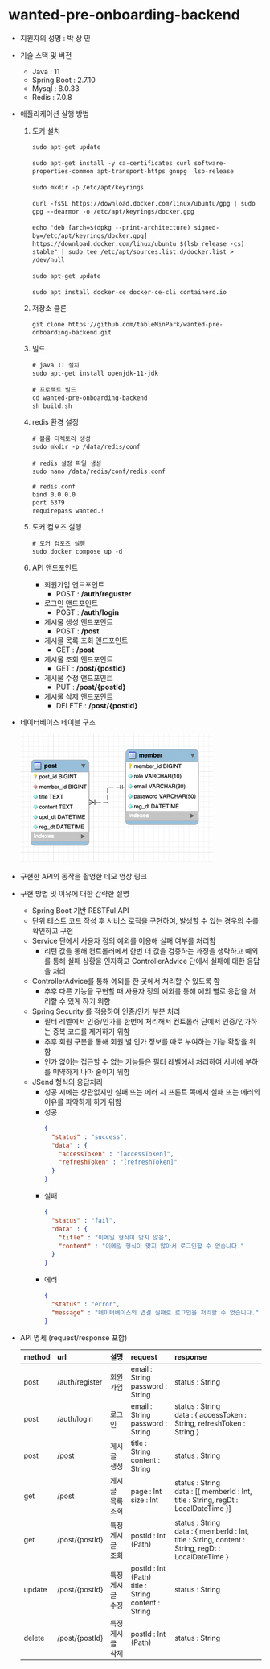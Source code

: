 # wanted-pre-onboarding-backend

- 지원자의 성명 : 박 상 민

- 기술 스택 및 버전
  - Java : 11
  - Spring Boot : 2.7.10
  - Mysql : 8.0.33
  - Redis : 7.0.8
  
- 애플리케이션 실행 방법
  1. 도커 설치
     ```shell
     sudo apt-get update
  
     sudo apt-get install -y ca-certificates curl software-properties-common apt-transport-https gnupg  lsb-release
  
     sudo mkdir -p /etc/apt/keyrings
  
     curl -fsSL https://download.docker.com/linux/ubuntu/gpg | sudo gpg --dearmor -o /etc/apt/keyrings/docker.gpg
  
     echo "deb [arch=$(dpkg --print-architecture) signed-by=/etc/apt/keyrings/docker.gpg] https://download.docker.com/linux/ubuntu $(lsb_release -cs) stable" | sudo tee /etc/apt/sources.list.d/docker.list > /dev/null
  
     sudo apt-get update
  
     sudo apt install docker-ce docker-ce-cli containerd.io
     ```

  2. 저장소 클론
     ```shell
     git clone https://github.com/tableMinPark/wanted-pre-onboarding-backend.git
     ```

  3. 빌드
     ```shell
     # java 11 설치
     sudo apt-get install openjdk-11-jdk
     
     # 프로젝트 빌드
     cd wanted-pre-onboarding-backend
     sh build.sh
     ```
  4. redis 환경 설정
     ```shell
     # 볼륨 디렉토리 생성
     sudo mkdir -p /data/redis/conf

     # redis 설정 파일 생성
     sudo nano /data/redis/conf/redis.conf
     ```
     ```shell
     # redis.conf
     bind 0.0.0.0
     port 6379
     requirepass wanted.!
     ```
  5. 도커 컴포즈 실행
     ```shell
     # 도커 컴포즈 실행
     sudo docker compose up -d
     ```
  6. API 앤드포인트
     - 회원가입 앤드포인트
        - POST : **/auth/reguster**
     - 로그인 앤드포인트
        - POST : **/auth/login**
     - 게시물 생성 앤드포인트
        - POST : **/post**
     - 게시물 목록 조회 앤드포인트
        - GET : **/post**
     - 게시물 조회 앤드포인트
        - GET : **/post/{postId}**
     - 게시물 수정 앤드포인트
        - PUT : **/post/{postId}**
     - 게시물 삭제 앤드포인트
        - DELETE : **/post/{postId}**
  
- 데이터베이스 테이블 구조
  
  ![erd](assets/erd.png)
  
- 구현한 API의 동작을 촬영한 데모 영상 링크
  
  
- 구현 방법 및 이유에 대한 간략한 설명
  - Spring Boot 기반 RESTFul API
  - 단위 테스트 코드 작성 후 서비스 로직을 구현하여, 발생할 수 있는 경우의 수를 확인하고 구현
  - Service 단에서 사용자 정의 예외를 이용해 실패 여부를 처리함
    - 리턴 값을 통해 컨트롤러에서 한번 더 값을 검증하는 과정을 생략하고 예외를 통해 실패 상황을 인자하고 ControllerAdvice 단에서 실패에 대한 응답을 처리
  - ControllerAdvice를 통해 예외를 한 곳에서 처리할 수 있도록 함
    - 추후 다른 기능을 구현할 때 사용자 정의 예외를 통해 예외 별로 응답을 처리할 수 있게 하기 위함
  - Spring Security 를 적용하여 인증/인가 부분 처리
    - 필터 레벨에서 인증/인가를 한번에 처리해서 컨트롤러 단에서 인증/인가하는 중복 코드를 제거하기 위함
    - 추후 회원 구분을 통해 회원 별 인가 정보를 따로 부여하는 기능 확장을 위함
    - 인가 없이는 접근할 수 없는 기능들은 필터 레벨에서 처리하여 서버에 부하를 미약하게 나마 줄이기 위함
  - JSend 형식의 응답처리 
    - 성공 시에는 상관없지만 실패 또는 에러 시 프론트 쪽에서 실패 또는 에러의 이유를 파악하게 하기 위함
    - 성공
      ```json
      {
        "status" : "success",
        "data" : {
          "accessToken" : "[accessToken]",
          "refreshToken" : "[refreshToken]"
        }
      }
      ```
    - 실패
      ```json
      {
        "status" : "fail",
        "data" : {
          "title" : "이메일 형식이 맞지 않음",
          "content" : "이메일 형식이 맞지 않아서 로그인할 수 없습니다."
        }
      }
      ```
    - 에러
      ```json
      {
        "status" : "error",
        "message" : "데이터베이스의 연결 실패로 로그인을 처리할 수 없습니다."
      }
      ```

- API 명세 (request/response 포함)

  | method | url            | 설명           | request                                                     | response                                                                                               |
  |--------|----------------|--------------|-------------------------------------------------------------|--------------------------------------------------------------------------------------------------------|
  | post   | /auth/register | 회원가입         | email : String<br> password : String                        | status : String<br>                                                                                    |
  | post   | /auth/login    | 로그인          | email : String<br> password : String                        | status : String<br> data : { accessToken : String, refreshToken : String }                             |
  | post   | /post          | 게시글 생성       | title : String<br> content : String                         | status : String                                                                                        |
  | get    | /post          | 게시글 목록 조회    | page : Int<br> size : Int                                   | status : String<br> data : [{ memberId : Int, title : String, regDt : LocalDateTime }]                 |
  | get    | /post/{postId} | 특정 게시글 조회    | postId : Int (Path)                                         | status : String<br> data : { memberId : Int, title : String, content : String, regDt : LocalDateTime } |
  | update | /post/{postId} | 특정 게시글 수정 | postId : Int (Path)<br> title : String<br> content : String | status : String<br>                                                                                    | 
  | delete | /post/{postId} | 특정 게시글 삭제 | postId : Int (Path)                                         | status : String<br>                                                                                    |
    
